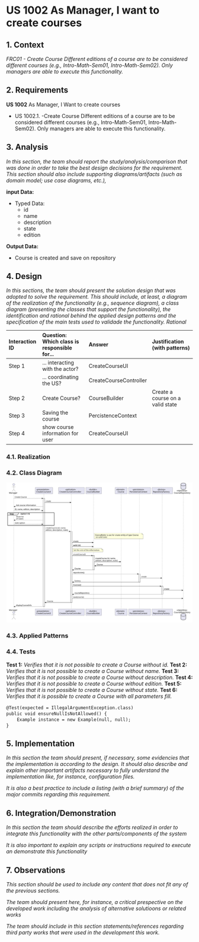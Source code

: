 # US 1002 As Manager, I want to create courses

## 1. Context

*FRC01 - Create Course Different editions of a course are to be considered different courses (e.g., Intro-Math-Sem01, Intro-Math-Sem02). Only managers are able to execute this functionality.*

## 2. Requirements

**US 1002** As Manager, I Want to create courses

- US 1002.1. -Create Course Different editions of a course are to be considered different courses (e.g., Intro-Math-Sem01, Intro-Math-Sem02). 
                Only managers are able to execute this functionality.

## 3. Analysis

*In this section, the team should report the study/analysis/comparison that was done in order to take the best design decisions for the requirement. This section should also include supporting diagrams/artifacts (such as domain model; use case diagrams, etc.),*

**input Data:**
* Typed Data:
    * id
    * name
    * description
    * state
    * edition
  
**Output Data:**
* Course is created and save on repository

## 4. Design

*In this sections, the team should present the solution design that was adopted to solve the requirement. This should include, at least, a diagram of the realization of the functionality (e.g., sequence diagram), a class diagram (presenting the classes that support the functionality), the identification and rational behind the applied design patterns and the specification of the main tests used to validade the functionality.*
*Rational*

| Interaction ID | Question: Which class is responsible for... | Answer| Justification (with patterns)|
|:---------------|:--------------------------------------------|:------|:-----------------------------|
| Step 1| ... interacting with the actor?             | CreateCourseUI| |
| | ... coordinating the US?                    |CreateCourseController| |
| Step 2| Create Course?| CourseBuilder| Create a course on a valid state|
|Step 3| Saving the course| PercistenceContext| |
|Step 4| show course information for user| CreateCourseUI| |



### 4.1. Realization

### 4.2. Class Diagram

![a class diagram](sequence-diagram-1002.svg "A Class Diagram")

### 4.3. Applied Patterns

### 4.4. Tests

**Test 1:** *Verifies that it is not possible to create a Course without id.*
**Test 2:** *Verifies that it is not possible to create a Course without name.*
**Test 3:** *Verifies that it is not possible to create a Course without description.*
**Test 4:** *Verifies that it is not possible to create a Course without edition.*
**Test 5:** *Verifies that it is not possible to create a Course without state.*
**Test 6:** *Verifies that it is possible to create a Course with all parameters fill.*


```
@Test(expected = IllegalArgumentException.class)
public void ensureNullIsNotAllowed() {
	Example instance = new Example(null, null);
}
````

## 5. Implementation

*In this section the team should present, if necessary, some evidencies that the implementation is according to the design. It should also describe and explain other important artifacts necessary to fully understand the implementation like, for instance, configuration files.*

*It is also a best practice to include a listing (with a brief summary) of the major commits regarding this requirement.*

## 6. Integration/Demonstration

*In this section the team should describe the efforts realized in order to integrate this functionality with the other parts/components of the system*

*It is also important to explain any scripts or instructions required to execute an demonstrate this functionality*

## 7. Observations

*This section should be used to include any content that does not fit any of the previous sections.*

*The team should present here, for instance, a critical prespective on the developed work including the analysis of alternative solutioons or related works*

*The team should include in this section statements/references regarding third party works that were used in the development this work.*